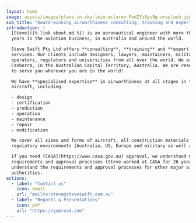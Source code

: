 ```yaml
---
layout: home
image: assets/images/plane-in-sky-leio-mclaren-FwdZYz0yc9g-unsplash.jpg
sub_title: "Award-winning airworthiness consulting, training and expert witness services"
introduction: |
  [Steve]({% link about.md %}) is an aeronautical engineer with more than 40
  years in the aviation business, in Australia and around the world.

  Steve Swift Pty Ltd offers **consulting**, **training** and **expert witness**
  services. Our clients include designers, lawyers, maintainers, militaries,
  operators, regulators and universities from all over the world. We are based in 
  Canberra, in the Australian Capital Territory, Australia. We are ready 
  to serve you wherever you are in the world!

  We have **specialised expertise** in airworthiness at all stages in the life of an
  aircraft, including:

  - design
  - certification
  - production
  - operation
  - maintenance
  - repair
  - modification

  We cover all sizes and forms of aircraft, all construction materials, all
  regulatory environments (Australia, US, Europe and military as well as civil).

  If you need [CASA](https://www.casa.gov.au) approval, we understand CASA's
  requirements and approval processes (Steve worked at CASA for 26 years). We also
  understand the requirements and approval processes for other major airworthiness
  authorities.
actions:
  - label: "Contact us"
    icon: email
    url: "mailto:steve@steveswift.com.au"
  - label: "Reports & Presentations"
    icon: pdf
    url: "https://gumroad.com"
---
```

